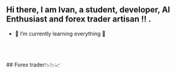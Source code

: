 ## Hi there, I am Ivan, a student, developer,  AI Enthusiast and forex trader artisan !! .
- 🌱 I’m currently learning everything 🤣
<br/>
<br />
<br />
## Forex trader📉📉📈

